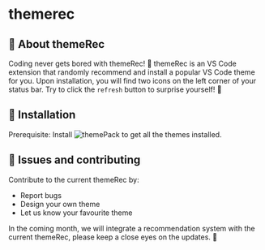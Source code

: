 # themerec 

## :tshirt: About themeRec
Coding never gets bored with themeRec! :partying_face:
themeRec is an VS Code extension that randomly recommend and install a popular VS Code theme for you. Upon installation, you will find two icons on the left corner of your status bar. 
Try to click the `refresh` button to surprise yourself! :tada:


## :musical_keyboard: Installation
Prerequisite:
Install ![themePack](https://marketplace.visualstudio.com/items?itemName=jtan.themepack) to get all the themes installed.


## :bug: Issues and contributing
Contribute to the current themeRec by:
* Report bugs
* Design your own theme
* Let us know your favourite theme

In the coming month, we will integrate a recommendation system with the current themeRec, please keep a close eyes on the updates. :eyes:


<!-- # themerec -->
